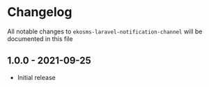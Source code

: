 # Changelog

All notable changes to `ekosms-laravel-notification-channel` will be documented in this file

## 1.0.0 - 2021-09-25

- Initial release
